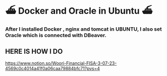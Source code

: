 # ⛴️ Docker and Oracle in Ubuntu ⛴️
### After I installed Docker , nginx and tomcat in UBUNTU, I also set Oracle which is connected with DBeaver.



## HERE IS HOW I DO
https://www.notion.so/Woori-Financial-FISA-3-07-23-4569c0c4014a41f0a06caa79884bfc71?pvs=4
